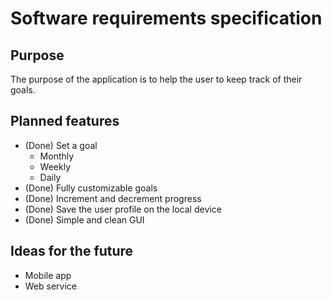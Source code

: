 # Software requirements specification

## Purpose

The purpose of the application is to help the user to keep track of their goals.


## Planned features

 * (Done) Set a goal
   * Monthly
   * Weekly
   * Daily
 * (Done) Fully customizable goals
 * (Done) Increment and decrement progress
 * (Done) Save the user profile on the local device
 * (Done) Simple and clean GUI

## Ideas for the future
 * Mobile app
 * Web service
